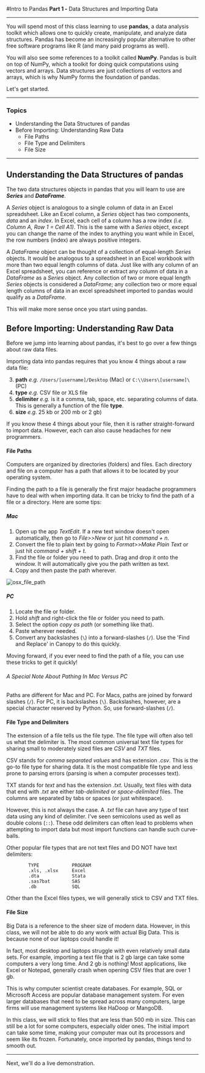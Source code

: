 

#Intro to Pandas
**Part 1 -** Data Structures and Importing Data

---



You will spend most of this class learning to use **pandas**, a data analysis toolkit which allows one to quickly create, manipulate, and analyze data structures. Pandas has become an increasingly popular alternative to other free software programs like R (and many paid programs as well).

You will also see some references to a toolkit called **NumPy**. Pandas is built on top of NumPy, which a toolkit for doing quick computations using vectors and arrays. Data structures are just collections of vectors and arrays, which is why NumPy forms the foundation of pandas.

Let's get started.

---
### Topics
<!-- MarkdownTOC depth=4 -->

- Understanding the Data Structures of pandas
- Before Importing: Understanding Raw Data
	- File Paths
	- File Type and Delimiters
	- File Size

<!-- /MarkdownTOC -->

---

## Understanding the Data Structures of pandas
The two data structures objects in pandas that you will learn to use are _**Series**_ and _**DataFrame**_.

A _Series_ object is analogous to a single column of data in an Excel spreadsheet. Like an Excel column, a _Series_ object has two components, _data_ and an _index_. In Excel, each cell of a column has a row index _(i.e. Column A, Row 1 = Cell A1)_. This is the same with a _Series_ object, except you can change the name of the index to anything you want while in Excel, the row numbers (index) are always positive integers.

A _DataFrame_ object can be thought of a collection of equal-length _Series_ objects. It would be analogous to a spreadsheet in an Excel workbook with more than two equal length columns of data. Just like with any column of an Excel spreadsheet, you can reference or extract any column of data in a _DataFrame_ as a _Series_ object. Any collection of two or more equal length _Series_ objects is considered a _DataFrame_; any collection two or more equal length columns of data in an excel spreadsheet imported to pandas would qualify as a _DataFrame_.

This will make more sense once you start using pandas.

## Before Importing: Understanding Raw Data
Before we jump into learning about pandas, it's best to go over a few things about raw data files. 

Importing data into pandas requires that you know 4 things about a raw data file:

3. **path** *e.g.* `/Users/[username]/Desktop` (Mac) or `C:\\Users\[username]\` (PC)
1. **type** *e.g.* CSV file or XLS file 
2. **delimiter** *e.g.* is it a comma, tab, space, etc. separating columns of data. This is generally a function of the file **type**.
4. **size** *e.g.* 25 kb or 200 mb or 2 gb)

If you know these 4 things about your file, then it is rather straight-forward to import data. However, each can also cause headaches for new programmers.

#### File Paths
Computers are organized by directories (folders) and files. Each directory and file on a computer has a path that allows it to be located by your operating system. 

Finding the path to a file is generally the first major headache programmers have to deal with when importing data. It can be tricky to find the path of a file or a directory. Here are some tips:

##### Mac

1. Open up the app *TextEdit*. If a new text window doesn't open automatically, then go to *File>>New* or just hit *command + n*.
2. Convert the file to plain text by going to *Format>>Make Plain Text* or just hit *command + shift + t*.
3. Find the file or folder you need to path. Drag and drop it onto the window. It will automatically give you the path written as text.
4. Copy and then paste the path wherever.

![osx_file_path][osx_file_path]
##### PC

1. Locate the file or folder.
2. Hold *shift* and right-click the file or folder you need to path.
3. Select the option *copy as path* (or something like that).
4. Paste wherever needed.
5. Convert any backslashes (`\`) into a forward-slashes (`/`). Use the 'Find and Replace' in Canopy to do this quickly.

Moving forward, if you ever need to find the path of a file, you can use these tricks to get it quickly!

###### A Special Note About Pathing In Mac Versus PC

Paths are different for Mac and PC. For Macs, paths are joined by forward slashes (`/`). For PC, it is backslashes (`\`). Backslashes, however, are a special character reserved by Python. So, use forward-slashes (`/`).

#### File Type and Delimiters
The extension of a file tells us the file type. The file type will often also tell us what the delimiter is. The most common universal text file types for sharing small to moderately sized files are *CSV* and *TXT* files.

CSV stands for *comma separated values* and has extension *.csv*. This is the go-to file type for sharing data. It is the most compatible file type and less prone to parsing errors (parsing is when a computer processes text).

TXT stands for *text* and has the extension *.txt*. Usually, text files with data that end with *.txt* are either *tab-delimited* or *space-delimited* files. The columns are separated by tabs or spaces (or just whitespace).

However, this is not always the case. A *.txt* file can have any type of text data using any kind of delimiter. I've seen semicolons used as well as double colons (`::`). These odd delimiters can often lead to problems when attempting to import data but most import functions can handle such curve-balls.

Other popular file types that are not text files and DO NOT have text delimiters:
```
		TYPE 			PROGRAM
		.xls, .xlsx		Excel
		.dta 			Stata
		.sas7bat 		SAS
		.db 			SQL
```

Other than the Excel files types, we will generally stick to CSV and TXT files.

#### File Size
Big Data is a reference to the sheer size of modern data. However, in this class, we will not be able to do any work with actual Big Data. This is because none of our laptops could handle it!

In fact, most desktop and laptops struggle with even relatively small data sets. For example, importing a text file that is 2 gb large can take some computers a very long time. And 2 gb is nothing! Most applications, like Excel or Notepad, generally crash when opening CSV files that are over 1 gb.

This is why computer scientist create databases. For example, SQL or Microsoft Access are popular database management system. For even larger databases that need to be spread across many computers, large firms will use management systems like HaDoop or MangoDB.

In this class, we will stick to files that are less than 500 mb in size. This can still be a lot for some computers, especially older ones. The initial import can take some time, making your computer max out its processors and seem like its frozen. Fortunately, once imported by pandas, things tend to smooth out.

---

Next, we'll do a live demonstration.

[osx_file_path]: https://raw.githubusercontent.com/ultinomics/Duke_PUBPOL590/master/figs/02/osx_file_path.gif "osx_file_path"